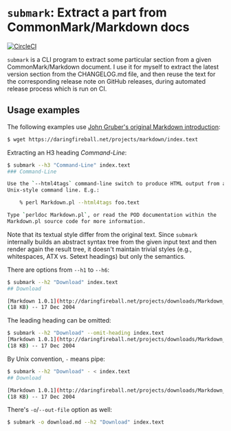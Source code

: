 `submark`: Extract a part from CommonMark/Markdown docs
=======================================================

[![CircleCI][circleci-badge]][circleci]

`submark` is a CLI program to extract some particular section from
a given CommonMark/Markdown document.  I use it for myself to extract
the latest version section from the CHANGELOG.md file, and then reuse the text
for the corresponding release note on GitHub releases, during automated release
process which is run on CI.

[circleci-badge]: https://circleci.com/gh/dahlia/submark.svg?style=shield
[circleci]: https://circleci.com/gh/dahlia/submark


Usage examples
--------------

The following examples use [John Gruber's original Markdown introduction][1]:

~~~~~~~~ bash
$ wget https://daringfireball.net/projects/markdown/index.text
~~~~~~~~

Extracting an H3 heading *Command-Line*:

~~~~~~~~ bash
$ submark --h3 "Command-Line" index.text
### Command-Line

Use the `--html4tags` command-line switch to produce HTML output from a
Unix-style command line. E.g.:

    % perl Markdown.pl --html4tags foo.text

Type `perldoc Markdown.pl`, or read the POD documentation within the
Markdown.pl source code for more information.
~~~~~~~~

Note that its textual style differ from the original text.
Since ``submark`` internally builds an abstract syntax tree from the given input
text and then render again the result tree, it doesn't maintain trivial styles
(e.g., whitespaces, ATX vs. Setext headings) but only the semantics.

There are options from `--h1` to `--h6`:

~~~~~~~~ bash
$ submark --h2 "Download" index.text
## Download

[Markdown 1.0.1](http://daringfireball.net/projects/downloads/Markdown_1.0.1.zip)
(18 KB) -- 17 Dec 2004
~~~~~~~~

The leading heading can be omitted:

~~~~~~~~ bash
$ submark --h2 "Download" --omit-heading index.text
[Markdown 1.0.1](http://daringfireball.net/projects/downloads/Markdown_1.0.1.zip)
(18 KB) -- 17 Dec 2004
~~~~~~~~

By Unix convention, `-` means pipe: 

~~~~~~~~ bash
$ submark --h2 "Download" - < index.text
## Download

[Markdown 1.0.1](http://daringfireball.net/projects/downloads/Markdown_1.0.1.zip)
(18 KB) -- 17 Dec 2004
~~~~~~~~

There's `-o`/`--out-file` option as well:

~~~~~~~~ bash
$ submark -o download.md --h2 "Download" index.text
~~~~~~~~

[1]: https://daringfireball.net/projects/markdown/index.text
